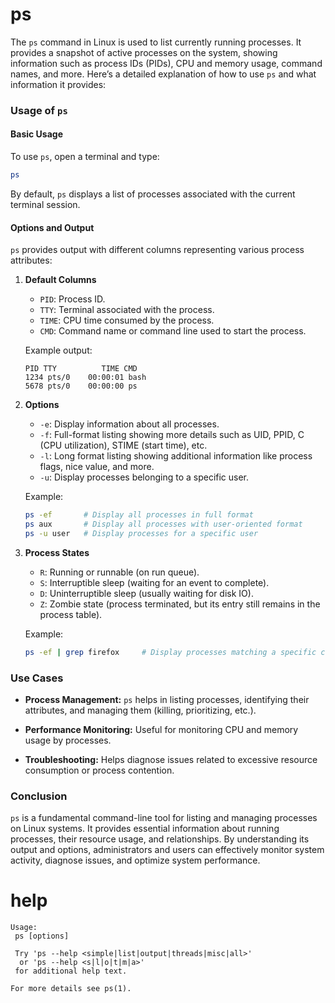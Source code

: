 # ps 

The `ps` command in Linux is used to list currently running processes. It provides a snapshot of active processes on the system, showing information such as process IDs (PIDs), CPU and memory usage, command names, and more. Here’s a detailed explanation of how to use `ps` and what information it provides:

### Usage of `ps`

#### Basic Usage

To use `ps`, open a terminal and type:

```bash
ps
```

By default, `ps` displays a list of processes associated with the current terminal session.

#### Options and Output

`ps` provides output with different columns representing various process attributes:

1. **Default Columns**
   - `PID`: Process ID.
   - `TTY`: Terminal associated with the process.
   - `TIME`: CPU time consumed by the process.
   - `CMD`: Command name or command line used to start the process.

   Example output:
   ```
   PID TTY          TIME CMD
   1234 pts/0    00:00:01 bash
   5678 pts/0    00:00:00 ps
   ```

2. **Options**
   - `-e`: Display information about all processes.
   - `-f`: Full-format listing showing more details such as UID, PPID, C (CPU utilization), STIME (start time), etc.
   - `-l`: Long format listing showing additional information like process flags, nice value, and more.
   - `-u`: Display processes belonging to a specific user.

   Example:
   ```bash
   ps -ef       # Display all processes in full format
   ps aux       # Display all processes with user-oriented format
   ps -u user   # Display processes for a specific user
   ```

3. **Process States**
   - `R`: Running or runnable (on run queue).
   - `S`: Interruptible sleep (waiting for an event to complete).
   - `D`: Uninterruptible sleep (usually waiting for disk IO).
   - `Z`: Zombie state (process terminated, but its entry still remains in the process table).

   Example:
   ```bash
   ps -ef | grep firefox     # Display processes matching a specific command
   ```

### Use Cases

- **Process Management:** `ps` helps in listing processes, identifying their attributes, and managing them (killing, prioritizing, etc.).
  
- **Performance Monitoring:** Useful for monitoring CPU and memory usage by processes.
  
- **Troubleshooting:** Helps diagnose issues related to excessive resource consumption or process contention.

### Conclusion

`ps` is a fundamental command-line tool for listing and managing processes on Linux systems. It provides essential information about running processes, their resource usage, and relationships. By understanding its output and options, administrators and users can effectively monitor system activity, diagnose issues, and optimize system performance.

# help 

```
Usage:
 ps [options]

 Try 'ps --help <simple|list|output|threads|misc|all>'
  or 'ps --help <s|l|o|t|m|a>'
 for additional help text.

For more details see ps(1).
```

